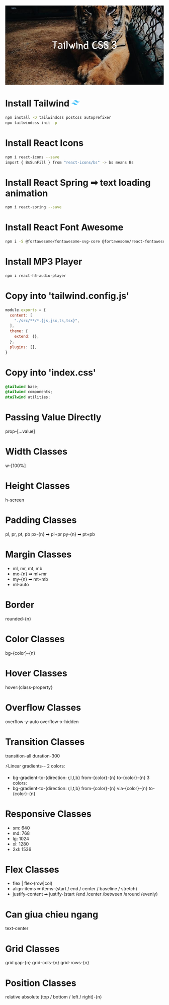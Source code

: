 
<p align="center">
 
</p>
<p align="center">
 <a href="https://tailwindcss.com/docs/" target="blank">
  <img src="./public/wind2.png" alt="logo" />
<!--     <img width="150" src="./public/wind.png" alt="logo" /> -->
  </a>
</p>
 

# Install Tailwind <span><img src="./public/favicon-16x16.png" alt="Tailwind CSS 3" title="Tailwind CSS 3" height="25" /></span>
```bash
npm install -D tailwindcss postcss autoprefixer
npx tailwindcss init -p
```
# Install React Icons
```bash
npm i react-icons --save
import { BsSunFill } from "react-icons/bs" -> bs means Bs
```

# Install React Spring ➡ text loading animation
```bash
npm i react-spring --save
```

# Install React Font Awesome
```bash
npm i -S @fortawesome/fontawesome-svg-core @fortawesome/react-fontawesome @fortawesome/free-regular-svg-icons @fortawesome/free-solid-svg-icons @fortawesome/free-brands-svg-icons
```

# Install MP3 Player
```bash
npm i react-h5-audio-player
```

# Copy into 'tailwind.config.js'
```javascript
module.exports = {
  content: [
    "./src/**/*.{js,jsx,ts,tsx}",
  ],
  theme: {
    extend: {},
  },
  plugins: [],
}
```


# Copy into 'index.css'
```css
@tailwind base;
@tailwind components;
@tailwind utilities;
```

# Passing Value Directly
prop-[...value]

# Width Classes
w-[100%]
# Height Classes
h-screen

# Padding Classes
pl, pr, pt, pb
px-{n} ➡ pl+pr
py-{n} ➡ pt+pb

# Margin Classes
- ml, mr, mt, mb
- mx-{n} ➡ ml+mr
- my-{n} ➡ mt+mb
- ml-auto
  
# Border 
rounded-{n}

# Color Classes 
bg-{color}-{n}

# Hover Classes
hover:{class-property}

# Overflow Classes
overflow-y-auto
overflow-x-hidden

# Transition Classes
transition-all duration-300

⚡️Linear gradients--
2 colors: 
- bg-gradient-to-{direction: r,l,t,b} from-{color}-{n} to-{color}-{n}
3 colors: 
- bg-gradient-to-{direction: r,l,t,b} from-{color}-{n} via-{color}-{n} to-{color}-{n}

# Responsive Classes 
- sm: 640
- md: 768
- lg: 1024
- xl: 1280
- 2xl: 1536

# Flex Classes
- flex | flex-(row|col)
- align-items ➡ items-(start / end / center / baseline / stretch)
- justify-content ➡ justify-(start /end /center /between /around /evenly)

# Can giua chieu ngang
text-center

# Grid Classes
grid gap-{n} grid-cols-{n} grid-rows-{n}

# Position Classes
relative 
absolute (top / bottom / left / right)-{n}
